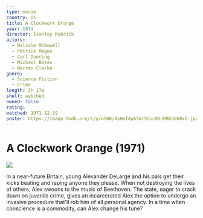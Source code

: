 ```yaml
---
type: movie
country: US
title: A Clockwork Orange
year: 1971
director: Stanley Kubrick
actors:
  - Malcolm McDowell
  - Patrick Magee
  - Carl Duering
  - Michael Bates
  - Warren Clarke
genre:
  - Science Fiction
  - Crime
length: 2h 17m
shelf: watched
owned: false
rating:
watched: 1971-12-19
poster: https://image.tmdb.org/t/p/w500/4sHeTAp65WrSSuc05nRBKddhBxO.jpg
---
```


# A Clockwork Orange (1971)

![](https://image.tmdb.org/t/p/w500/4sHeTAp65WrSSuc05nRBKddhBxO.jpg)

In a near-future Britain, young Alexander DeLarge and his pals get their kicks beating and raping anyone they please. When not destroying the lives of others, Alex swoons to the music of Beethoven. The state, eager to crack down on juvenile crime, gives an incarcerated Alex the option to undergo an invasive procedure that'll rob him of all personal agency. In a time when conscience is a commodity, can Alex change his tune?